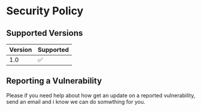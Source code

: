 # Security Policy

## Supported Versions



| Version | Supported          |
| ------- | ------------------ |
| 1.0   | :white_check_mark: |


## Reporting a Vulnerability

Please if you need help about how get an update on a
reported vulnerability, send an email and i know we can do somwthing for you.
